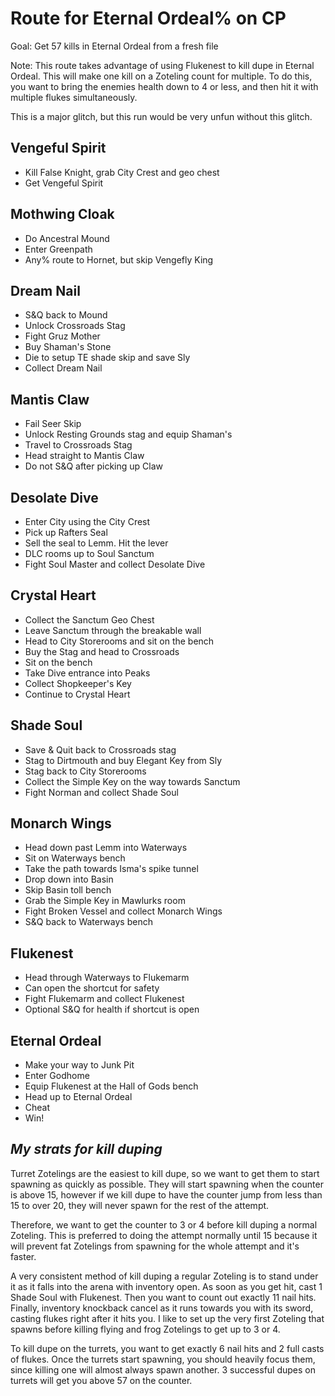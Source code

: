 # Route for Eternal Ordeal% on CP
Goal: Get 57 kills in Eternal Ordeal from a fresh file

Note: This route takes advantage of using Flukenest to kill dupe in Eternal Ordeal. This will make one kill on a Zoteling count for multiple. To do this, you want to bring the enemies health down to 4 or less, and then hit it with multiple flukes simultaneously.

This is a major glitch, but this run would be very unfun without this glitch.

## Vengeful Spirit
- Kill False Knight, grab City Crest and geo chest
- Get Vengeful Spirit

## Mothwing Cloak
- Do Ancestral Mound
- Enter Greenpath
- Any% route to Hornet, but skip Vengefly King

## Dream Nail
- S&Q back to Mound
- Unlock Crossroads Stag
- Fight Gruz Mother
- Buy Shaman's Stone
- Die to setup TE shade skip and save Sly
- Collect Dream Nail

## Mantis Claw
- Fail Seer Skip
- Unlock Resting Grounds stag and equip Shaman's
- Travel to Crossroads Stag
- Head straight to Mantis Claw
- Do not S&Q after picking up Claw

## Desolate Dive
- Enter City using the City Crest
- Pick up Rafters Seal
- Sell the seal to Lemm. Hit the lever
- DLC rooms up to Soul Sanctum
- Fight Soul Master and collect Desolate Dive

## Crystal Heart
- Collect the Sanctum Geo Chest
- Leave Sanctum through the breakable wall
- Head to City Storerooms and sit on the bench
- Buy the Stag and head to Crossroads
- Sit on the bench
- Take Dive entrance into Peaks
- Collect Shopkeeper's Key
- Continue to Crystal Heart

## Shade Soul
- Save & Quit back to Crossroads stag
- Stag to Dirtmouth and buy Elegant Key from Sly
- Stag back to City Storerooms
- Collect the Simple Key on the way towards Sanctum
- Fight Norman and collect Shade Soul

## Monarch Wings
- Head down past Lemm into Waterways
- Sit on Waterways bench
- Take the path towards Isma's spike tunnel
- Drop down into Basin
- Skip Basin toll bench
- Grab the Simple Key in Mawlurks room
- Fight Broken Vessel and collect Monarch Wings
- S&Q back to Waterways bench

## Flukenest
- Head through Waterways to Flukemarm
- Can open the shortcut for safety
- Fight Flukemarm and collect Flukenest
- Optional S&Q for health if shortcut is open

## Eternal Ordeal
- Make your way to Junk Pit
- Enter Godhome
- Equip Flukenest at the Hall of Gods bench
- Head up to Eternal Ordeal
- Cheat
- Win!

## *My strats for kill duping*
Turret Zotelings are the easiest to kill dupe, so we want to get them to start spawning as quickly as possible.
They will start spawning when the counter is above 15, however if we kill dupe to have the counter jump from less than 15 to over 20, they will never spawn for the rest of the attempt.

Therefore, we want to get the counter to 3 or 4 before kill duping a normal Zoteling. This is preferred to doing the attempt normally until 15 because it will prevent fat Zotelings from spawning for the whole attempt and it's faster.

A very consistent method of kill duping a regular Zoteling is to stand under it as it falls into the arena with inventory open. As soon as you get hit, cast 1 Shade Soul with Flukenest. Then you want to count out exactly 11 nail hits. Finally, inventory knockback cancel as it runs towards you with its sword, casting flukes right after it hits you. I like to set up the very first Zoteling that spawns before killing flying and frog Zotelings to get up to 3 or 4.

To kill dupe on the turrets, you want to get exactly 6 nail hits and 2 full casts of flukes. Once the turrets start spawning, you should heavily focus them, since killing one will almost always spawn another. 3 successful dupes on turrets will get you above 57 on the counter.

